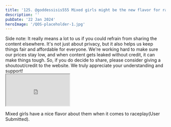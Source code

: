 ```yaml
---
title: '125. @goddessisis555 Mixed girls might be the new flavor for raceplay'
description: ''
pubDate: '22 Jan 2024'
heroImage: '/QOS-placeholder-1.jpg'
---
```

<div class="video_paragraph_header"> Side note: It really means a lot to us if you could refrain from sharing the content elsewhere. It's not just about privacy, but it also helps us keep things fair and affordable for everyone. We're working hard to make sure our prices stay low, and when content gets leaked without credit, it can make things tough. So, if you do decide to share, please consider giving a shoutout/credit to the website. We truly appreciate your understanding and support!</div>

<iframe src="https://drive.google.com/file/d/11-8FkkggJ9JcAo6JUIh6OuV6lqIM1afZ/preview" width="200" height="100" allow="autoplay" allowfullscreen="allowfullscreen"></iframe>

Mixed girls have a nice flavor about them when it comes to raceplay(User Submitted).
<br>
<br>
<!---<a class="read_more" href="https://drive.google.com/file/d/11-8FkkggJ9JcAo6JUIh6OuV6lqIM1afZ/view?usp=sharing">Download</a>--->